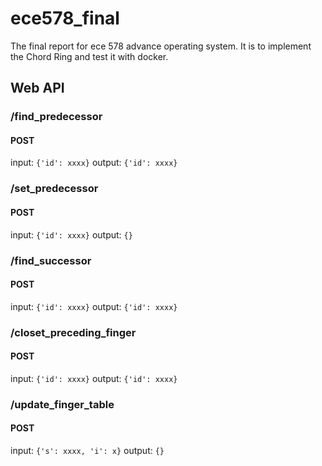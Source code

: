 # ece578_final
The final report for ece 578 advance operating system.
It is to implement the Chord Ring and test it with docker.

## Web API
### /find_predecessor
#### POST
input:  `{'id': xxxx}`
output: `{'id': xxxx}`

### /set_predecessor
#### POST
input:  `{'id': xxxx}`
output: `{}`

### /find_successor
#### POST
input:  `{'id': xxxx}`
output: `{'id': xxxx}`

### /closet_preceding_finger
#### POST
input:  `{'id': xxxx}`
output: `{'id': xxxx}`

### /update_finger_table
#### POST
input:  `{'s': xxxx, 'i': x}`
output: `{}`
